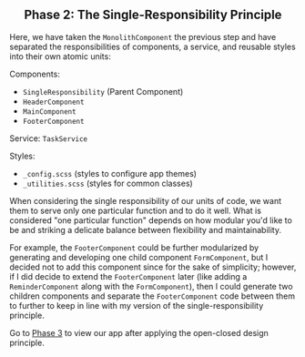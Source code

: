 <h2 align="center">
  Phase 2: The Single-Responsibility Principle
</h2>

Here, we have taken the `MonolithComponent` the previous step and have separated the responsibilities of components, a service, and reusable styles into their own atomic units:

Components:
- `SingleResponsibility` (Parent Component)
- `HeaderComponent`
- `MainComponent`
- `FooterComponent`

Service: `TaskService`

Styles:
- `_config.scss` (styles to configure app themes)
- `_utilities.scss` (styles for common classes)

When considering the single responsibility of our units of code, we want them to serve only one particular function and to do it well.
What is considered "one particular function" depends on how modular you'd like to be and striking a delicate balance between flexibility and maintainability.

For example, the `FooterComponent` could be further modularized by generating and developing one child component `FormComponent`, but I decided not to add this component since for the sake of simplicity; however, if I did decide to extend the `FooterComponent` later (like adding a `ReminderComponent` along with the `FormComponent`), then I could generate two children components and separate the `FooterComponent` code between them to further to keep in line with my version of the single-responsibility principle.

Go to [Phase 3](../03-open-closed) to view our app after applying the open-closed design principle.
